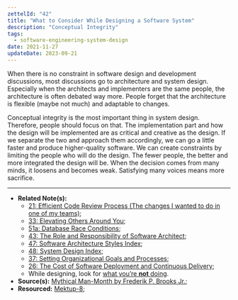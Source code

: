 ```yaml
---
zettelId: "42"
title: "What to Consider While Designing a Software System"
description: "Conceptual Integrity"
tags:
  - software-engineering-system-design
date: 2021-11-27
updateDate: 2023-09-21
---
```


When there is no constraint in software design and development discussions, most discussions go to architecture and system design. Especially when the architects and implementers are the same people, the architecture is often debated way more. People forget that the architecture is flexible (maybe not much) and adaptable to changes.

Conceptual integrity is the most important thing in system design. Therefore, people should focus on that. The implementation part and how the design will be implemented are as critical and creative as the design. If we separate the two and approach them accordingly, we can go a little faster and produce higher-quality software. We can create constraints by limiting the people who will do the design. The fewer people, the better and more integrated the design will be. When the decision comes from many minds, it loosens and becomes weak. Satisfying many voices means more sacrifice.

---

- **Related Note(s):**
  - [21: Efficient Code Review Process (The changes I wanted to do in one of my teams)](/notes/21/);
  - [33: Elevating Others Around You](/notes/33/);
  - [51a: Database Race Conditions](/notes/51a/);
  - [43: The Role and Responsibility of Software Architect](/notes/43/);
  - [47: Software Architecture Styles Index](/notes/47/);
  - [48: System Design Index](/notes/48/);
  - [37: Setting Organizational Goals and Processes](/notes/37/);
  - [26: The Cost of Software Deployment and Continuous Delivery](/notes/26/);
  - While designing, look for [what you’re **not** doing](/notes/46e2/).
- **Source(s):** [Mythical Man-Month by Frederik P. Brooks Jr.](https://web.eecs.umich.edu/~weimerw/2018-481/readings/mythical-man-month.pdf);
- **Resourced:** [Mektup-8](/newsletter/mektup-8/);
